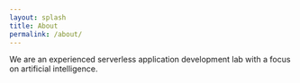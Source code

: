 ```yaml
---
layout: splash
title: About
permalink: /about/
---
```


We are an experienced serverless application development lab with a focus on artificial intelligence.